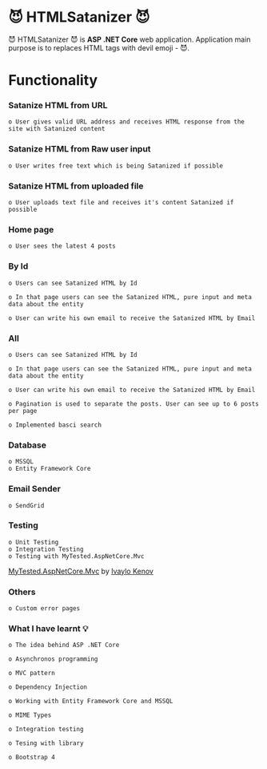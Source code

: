 
# 😈 HTMLSatanizer 😈

😈 HTMLSatanizer 😈 is  **ASP .NET Core** web application. Application main purpose is to replaces HTML tags with devil emoji - 😈.

# Functionality


### Satanize HTML from URL

	o User gives valid URL address and receives HTML response from the site with Satanized content

### Satanize HTML from Raw user input

	o User writes free text which is being Satanized if possible
	
### Satanize HTML from uploaded file

	o User uploads text file and receives it's content Satanized if possible

### Home page
	o User sees the latest 4 posts

### By Id

	o Users can see Satanized HTML by Id

	o In that page users can see the Satanized HTML, pure input and meta data about the entity

	o User can write his own email to receive the Satanized HTML by Email
	
### All

	o Users can see Satanized HTML by Id

	o In that page users can see the Satanized HTML, pure input and meta data about the entity

	o User can write his own email to receive the Satanized HTML by Email
	
	o Pagination is used to separate the posts. User can see up to 6 posts per page
	
	o Implemented basci search
	
### Database
	o MSSQL
	o Entity Framework Core

### Email Sender
	o SendGrid

### Testing
	o Unit Testing
	o Integration Testing
	o Testing with MyTested.AspNetCore.Mvc
[MyTested.AspNetCore.Mvc](https://github.com/ivaylokenov/MyTested.AspNetCore.Mvc) by [Ivaylo Kenov](https://github.com/ivaylokenov) 

### Others
	o Custom error pages
	
### What I have learnt 💡

	o The idea behind ASP .NET Core

	o Asynchronos programming
	
	o MVC pattern

	o Dependency Injection
	
	o Working with Entity Framework Core and MSSQL
	
	o MIME Types

	o Integration testing
	
	o Tesing with library
	
	o Bootstrap 4

	
